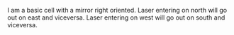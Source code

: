 I am a basic cell with a mirror right oriented. Laser entering on north will go out on east and viceversa. Laser entering on west will go out on south and viceversa.
